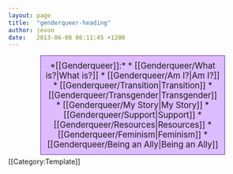 ```yaml
---
layout: page
title:  "genderqueer-heading"
author: jevon
date:   2013-06-08 06:11:45 +1200
---
```


<div class="genderqueer">*[[Genderqueer]]:*
* [[Genderqueer/What is?|What is?]]
* [[Genderqueer/Am I?|Am I?]]
* [[Genderqueer/Transition|Transition]]
* [[Genderqueer/Transgender|Transgender]]
* [[Genderqueer/My Story|My Story]]
* [[Genderqueer/Support|Support]]
* [[Genderqueer/Resources|Resources]]
* [[Genderqueer/Feminism|Feminism]]
* [[Genderqueer/Being an Ally|Being an Ally]]
</div><style>.genderqueer { display: block; border: 1px solid #63c; background: #dbf; margin: 5px auto; padding: 10px; width: 70%; text-align: center; font-size: 120%; } .genderqueer ul { display: inline; list-style: none; margin: 0; padding: 0; white-space: nowrap; } .genderqueer li { display: inline-block; margin: 0; padding: 0; white-space: nowrap; } .genderqueer a { color: #309; text-decoration: none; } .genderqueer a:hover { color: #206; text-decoration: underline; } .genderqueer li+li:before { content: '-'; padding-left: 5px; padding-right: 8px; } .genderqueer b { padding-right: 5px; } </style>[[Category:Template]]